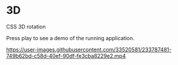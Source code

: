 # 3D
CSS 3D rotation

Press play to see a demo of the running application.






https://user-images.githubusercontent.com/33520581/233787481-749b62bd-c58d-40ef-90df-fe3cba8229e2.mp4

